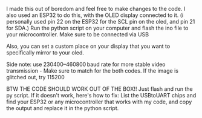 I made this out of boredom and feel free to make changes to the code. I also used an ESP32 to do this, with the OLED display connected to it. (i personally used pin 22 on the ESP32 for the SCL pin on the oled, and pin 21 for SDA.) Run the python script on your computer and flash the ino file to your microcontroller.
Make sure to be connected via USB

Also, you can set a custom place on your display that you want to specifically mirror to your oled.

Side note: use 230400–460800 baud rate for more stable video transmission - Make sure to match for the both codes.
If the image is glitched out, try 115200

BTW THE CODE SHOULD WORK OUT OF THE BOX!! Just flash and run the py script. If it doesn't work, here's how to fix:
List the USBtoUART chips and find your ESP32 or any microcontroller that works with my code, and copy the output and replace it in the python script.
